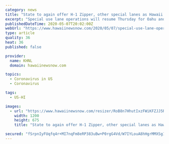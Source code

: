 ```yaml
---
category: news
title: "State to again offer H-1 Zipper, other special lanes as Hawaii reboots economy"
excerpt: "Special use lane operations will resume Thursday for Oahu and Hawaii Island. For Oahu, this includes the H-1 Zipper lane, HOV lanes and shoulder express lanes. On Hawaii Island, this only applies to the northbound contraflow on Keaau-Pahoa Road."
publishedDateTime: 2020-05-07T20:02:00Z
webUrl: "https://www.hawaiinewsnow.com/2020/05/07/special-use-lane-operations-including-h-zipper-lane-resume-state-gradually-reopens/"
type: article
quality: 36
heat: 36
published: false

provider:
  name: KHNL
  domain: hawaiinewsnow.com

topics:
  - Coronavirus in US
  - Coronavirus

tags:
  - US-HI

images:
  - url: "https://www.hawaiinewsnow.com/resizer/RoB8n7HhutIxzFWiKFZJJ5Ra20g=/1200x0/arc-anglerfish-arc2-prod-raycom.s3.amazonaws.com/public/6Q7LZAU4H5G2BDOYAYKXE7TFYM.jpg"
    width: 1200
    height: 675
    title: "State to again offer H-1 Zipper, other special lanes as Hawaii reboots economy"

secured: "fSrpnIyFUqfq4r+MI7nqFm8eRP383uBw+P0rgG4Vd/W7IYLouA8hHgrMMXSg1FCdWI+33vhnqdzGJOAOgx3yAVoD2aquf5ILDZl77YkT52ORpmYnjo0nkk1fIDJ1ob0W1x8a7MTZAQIrWAEAy7hwY7wF8ZF/gzwEDuxRou6mBFe0q9kFhrezjhvCAUyAEITLBsgXs/JHqWoLHjpEoPCv9m2EhxLRqISibX6Plx3Oo306DkqEAAhwo4YpmW+DymbJ0OdNEvr8CTFd+swU/4wwltLDznzo1jcqkKxRHdbqzBmbifiO3Vrz1e5orCcnsiLZfSKaK2CJP5xPEtjH7N5E7PiwVn9P79aUl0Aobq1Kn8Arre5N7jbftRLJVDlkh2sZgCvDSBeAji1VA+jwj9AMGaZ0cF3JWJsdxFBk8l8UphSMpxpv8NCC+9iF4IjyW1ehNl4XSuYRltHog0wMlwXmYsguzxOihARDbXXH3LDoPDs=;Mf+N32kDj8rOW3hK/xj4kA=="
---
```


